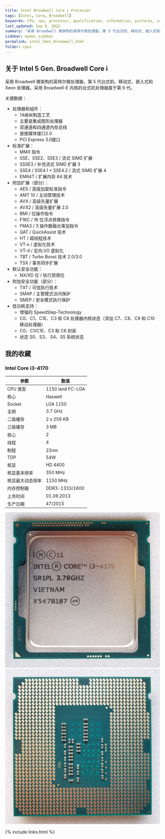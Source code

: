 ```yaml
---
title: Intel Broadwell Core i Processor
tags: [Intel, Core, Broadwell]
keywords: CPU, cpu, processor, qualification, information, pictures, core, frequency, chip packaging, packaging, cpu info, x86, collection, amd, cyrix, harris, ibm, idt, iit, intel, motorola, nec, sgs, sgs-thomson, siemens, ST, signetics, mhs, ti, texas instruments, ulsi, umc, weitek, zilog, 808x, 8085, 8088, 8086, 80188, 80186, 80286, 286, 80386, 386, i386, Am386, 386sx, 386dx, 486, i486, 586, 486sx, 486dx, overdrive, 487, pentium, 586, 5x86, 386dlc, 386slc, 486dx2, mmx, ppro, pentium-pro, pro, athlon, duron, z80, dirk oppelt, dirk, oppelt, engineering, sample, samples
last_updated: Sep 9, 2022
summary: "采用 Broadwell 微架构的英特尔微处理器，第 5 代台式机、移动式、嵌入式和 Xeon 处理器。"
sidebar: mydoc_sidebar
permalink: intel_5Gen_Broadwell.html
folder: cpus
---
```


## 关于 Intel 5 Gen. Broadwell Core i

采用 Broadwell 微架构的英特尔微处理器，第 5 代台式机、移动式、嵌入式和 Xeon 处理器。采用 Broadwell-E 内核的台式机处理器属于第 6 代。

关键数据：
- 处理器和组件：
    - 14纳米制造工艺
    - 主要是集成图形处理器
    - 双通道和四通道内存总线
    - 直接媒体接口2.0
    - PCI Express 3.0接口
- 标准扩展：
    - MMX 指令
    - SSE、SSE2、SSE3 / 流式 SIMD 扩展
    - SSSE3 / 补充流式 SIMD 扩展 3
    - SSE4 / SSE4.1 + SSE4.2 / 流式 SIMD 扩展 4
    - EM64T / 扩展内存 64 技术
- 附加扩展（部分）：
    - AES / 高级加密标准指令
    - AMT 10 / 主动管理技术
    - AVX / 高级矢量扩展
    - AVX2 / 高级矢量扩展 2.0
    - BMI / 位操作指令
    - F16C / 16 位浮点转换指令
    - FMA3 / 3 操作数融合乘加指令
    - QAT / QuickAssist 技术
    - HT / 超线程技术
    - VT-x / 虚拟化技术
    - VT-d / 定向 I/O 虚拟化
    - TBT / Turbo Boost 技术 2.0/3.0
    - TSX / 事务同步扩展
- 默认安全功能：
    - NX/XD 位 / 执行禁用位
- 附加安全功能（部分）：
    - TXT / 可信执行技术
    - SMAP / 主管模式访问保护
    - SMEP / 安全模式执行保护
- 低功耗支持：
    - 增强的 SpeedStep-Technology
    - C0、C1、C1E、C3 和 C6 处理器内核状态（添加 C7、C8、C9 和 C10 移动处理器）
    - C0、C1/C1E、C3 和 C6 封装
    - 状态 S0、S3、 S4、S5 系统状态


## 我的收藏

### Intel Core i3-4170

| 参数 | 数值 |
| ------ | ------ |
| CPU 类型 | 1150 land FC-LGA |
| 核心 | Haswell |
| Socket | LGA 1150 |
| 主频 | 3.7 GHz |
| 二级缓存 | 2 x 256 KB |
| 三级缓存 | 3 MB |
| 核心 | 2 |
| 线程 | 4 |
| 制程 | 22nm |
| TDP | 54W |
| 核显 | HD 4400 |
| 核显基本频率 | 350 MHz |
| 核显最大动态频率 | 1150 MHz |
| 内存控制器 | DDR3-1333/1600 |
| 上市时间 | 01.09.2013 |
| 生产日期 | 47/2015 |

![Intel Core i3-4170 正面](/images/cpus/Intel/Intel_Core_i3-4170_1.jpg)
![Intel Core i3-4170 反面](/images/cpus/Intel/Intel_Core_i3-4170_2.jpg)

{% include links.html %}

